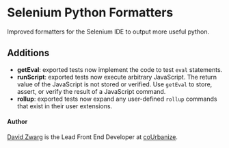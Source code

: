 Selenium Python Formatters
==========================

Improved formatters for the Selenium IDE to output more useful python.

## Additions ##

 * **getEval**: exported tests now implement the code to test `eval` statements.
 * **runScript**: exported tests now execute arbitrary JavaScript. The return value of the JavaScript is not stored or verified. Use `getEval` to store, assert, or verify the result of a JavaScript command.
 * **rollup**: exported tests now expand any user-defined `rollup` commands that exist in their user extensions.

#### Author ####

[David Zwarg](dzwarg@courbanize.com) is the Lead Front End Developer at [coUrbanize](http://courbanize.com).